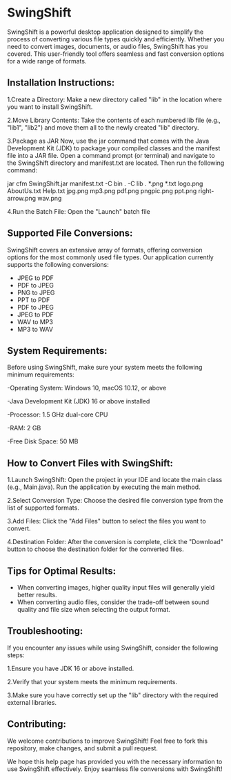 # SwingShift

SwingShift is a powerful desktop application designed to simplify the process of converting various file types quickly and efficiently. Whether you need to convert images, documents, or audio files, SwingShift has you covered. This user-friendly tool offers seamless and fast conversion options for a wide range of formats.

## Installation Instructions:

1.Create a Directory: Make a new directory called "lib" in the location where you want to install SwingShift.

2.Move Library Contents: Take the contents of each numbered lib file (e.g., "lib1", "lib2") and move them all to the newly created "lib" directory.

3.Package as JAR
Now, use the jar command that comes with the Java Development Kit (JDK) to package your compiled classes and the manifest file into a JAR file. Open a command prompt (or terminal) and navigate to the SwingShift directory and manifest.txt are located. Then run the following command:

jar cfm SwingShift.jar manifest.txt -C bin . -C lib . *.png *.txt logo.png AboutUs.txt Help.txt jpg.png mp3.png pdf.png pngpic.png ppt.png right-arrow.png wav.png

  
4.Run the Batch File: Open the "Launch" batch file

## Supported File Conversions:

SwingShift covers an extensive array of formats, offering conversion options for the most commonly used file types. Our application currently supports the following conversions:

- JPEG to PDF
- PDF to JPEG
- PNG to JPEG
- PPT to PDF
- PDF to JPEG
- JPEG to PDF
- WAV to MP3
- MP3 to WAV

## System Requirements:

Before using SwingShift, make sure your system meets the following minimum requirements:

-Operating System: Windows 10, macOS 10.12, or above

-Java Development Kit (JDK) 16 or above installed

-Processor: 1.5 GHz dual-core CPU

-RAM: 2 GB

-Free Disk Space: 50 MB

## How to Convert Files with SwingShift:

1.Launch SwingShift: Open the project in your IDE and locate the main class (e.g., Main.java). Run the application by executing the main method.

2.Select Conversion Type: Choose the desired file conversion type from the list of supported formats.

3.Add Files: Click the "Add Files" button to select the files you want to convert.

4.Destination Folder: After the conversion is complete, click the "Download" button to choose the destination folder for the converted files.

## Tips for Optimal Results:

- When converting images, higher quality input files will generally yield better results.
- When converting audio files, consider the trade-off between sound quality and file size when selecting the output format.

## Troubleshooting:

If you encounter any issues while using SwingShift, consider the following steps:

1.Ensure you have JDK 16 or above installed.

2.Verify that your system meets the minimum requirements.

3.Make sure you have correctly set up the "lib" directory with the required external libraries.

## Contributing:

We welcome contributions to improve SwingShift! Feel free to fork this repository, make changes, and submit a pull request.

We hope this help page has provided you with the necessary information to use SwingShift effectively. Enjoy seamless file conversions with SwingShift!
